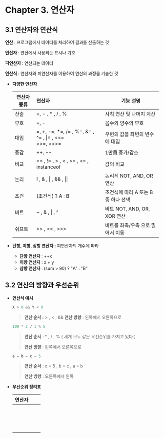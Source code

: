 # Chapter 3. 연산자



## 3.1  연산자와 연산식

**연산** : 프로그램에서 데이터를 처리하여 결과를 산출하는 것

**연산자** : 연산에서 사용되는 표시나 기호

**피연산자** : 연산되는 데이터

**연산식** : 연산자와 피연산자를 이용하여 연산의 과정을 기술한 것

* **다양한 연산자**

  | 연산자 종류 | 연산자                                                     | 기능 설명                           |
  | ----------- | :--------------------------------------------------------- | ----------------------------------- |
  | 산술        | +, - , * , / , %                                           | 사칙 연산 및 나머지 계산            |
  | 부호 | +, -                                                       | 음수와 양수의 부호                  |
  | 대입        | =, +\, -=, *=, /= , %=, &= , ^= , \|= , <<=<br />>>=, >>>= | 우변의 값을 좌변의 변수에 대입      |
  | 증감        | ++, --                                                     | 1만큼 증가/감소                     |
  | 비교        | == , != , > , < , >= , <= , instanceof                     | 값의 비교                           |
  | 논리        | ! , & , \| , && , \|\|                                     | 논리적 NOT, AND, OR 연산            |
  | 조건        | (조건식) ? A : B                                           | 조건식에 따라 A 또는 B 중 하나 선택 |
  | 비트        | ~ , & , \| , ^                                             | 비트 NOT, AND, OR, XOR 연산         |
  | 쉬프트      | >> , <<  , >>>                                             | 비트를 좌측/우측 으로 밀어서 이동   |


* **단항, 이항, 삼항 연산자** : 피연산자의 개수에 따라
  * **단항 연산자** :  ++x
  * **이항 연산자** :  x + y
  * **삼항 연산자** :  (sum > 90)  ?  "A"  : "B" 





## 3.2  연산의 방향과 우선순위

* **연산식 예시**

  ```java
  X > 0 && Y < 0
  ```

  > **연산 순서 :**  > , < , && 
  > **연산 방향** : 왼쪽에서 오른쪽으로



  ```java
  100 * 2 / 3 % 5
  ```

  >**연산 순서** : * , / , %  ( 세개 모두 같은 우선순위를 가지고 있다.)
  >
  >**연산 방향** : 왼쪽에서 오른쪽으로



  ```java
  a = b = c = 5
  ```

  > **연산 순서** : c = 5  ,  b = c  ,  a = b
  >
  > **연산 방향** : 오른쪽에서 왼쪽

* **우선순위 정리표**

  | 연산자 |      |      |
  | ------ | ---- | ---- |
  |        |      |      |
  |        |      |      |
  |        |      |      |
  |        |      |      |
  |        |      |      |
  |        |      |      |
  |        |      |      |
  |        |      |      |
  |        |      |      |
  |        |      |      |
  |        |      |      |
  |        |      |      |
  |        |      |      |
  |        |      |      |
  |        |      |      |


